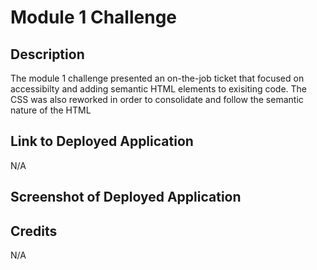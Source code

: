 # Module 1 Challenge

## Description 
The module 1 challenge presented an on-the-job ticket that focused on accessibilty and adding semantic HTML elements to exisiting code.  The CSS was also reworked in order to consolidate and follow the semantic nature of the HTML


## Link to Deployed Application
N/A

## Screenshot of Deployed Application

## Credits
N/A



